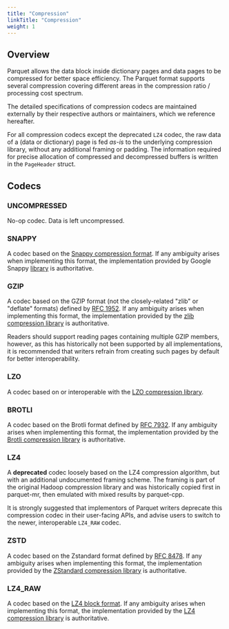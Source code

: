 ```yaml
---
title: "Compression"
linkTitle: "Compression"
weight: 1
---
```

## Overview

Parquet allows the data block inside dictionary pages and data pages to
be compressed for better space efficiency. The Parquet format supports
several compression covering different areas in the compression ratio /
processing cost spectrum.

The detailed specifications of compression codecs are maintained externally
by their respective authors or maintainers, which we reference hereafter.

For all compression codecs except the deprecated `LZ4` codec, the raw data
of a (data or dictionary) page is fed *as-is* to the underlying compression
library, without any additional framing or padding.  The information required
for precise allocation of compressed and decompressed buffers is written
in the `PageHeader` struct.

## Codecs

### UNCOMPRESSED

No-op codec.  Data is left uncompressed.

### SNAPPY

A codec based on the
[Snappy compression format](https://github.com/google/snappy/blob/master/format_description.txt).
If any ambiguity arises when implementing this format, the implementation
provided by Google Snappy [library](https://github.com/google/snappy/)
is authoritative.

### GZIP

A codec based on the GZIP format (not the closely-related "zlib" or "deflate"
formats) defined by [RFC 1952](https://tools.ietf.org/html/rfc1952).
If any ambiguity arises when implementing this format, the implementation
provided by the [zlib compression library](https://zlib.net/) is authoritative.

Readers should support reading pages containing multiple GZIP members, however,
as this has historically not been supported by all implementations, it is recommended
that writers refrain from creating such pages by default for better interoperability.

### LZO

A codec based on or interoperable with the
[LZO compression library](http://www.oberhumer.com/opensource/lzo/).

### BROTLI

A codec based on the Brotli format defined by
[RFC 7932](https://tools.ietf.org/html/rfc7932).
If any ambiguity arises when implementing this format, the implementation
provided by the  [Brotli compression library](https://github.com/google/brotli)
is authoritative.

### LZ4

A **deprecated** codec loosely based on the LZ4 compression algorithm,
but with an additional undocumented framing scheme.  The framing is part
of the original Hadoop compression library and was historically copied
first in parquet-mr, then emulated with mixed results by parquet-cpp.

It is strongly suggested that implementors of Parquet writers deprecate
this compression codec in their user-facing APIs, and advise users to
switch to the newer, interoperable `LZ4_RAW` codec.

### ZSTD

A codec based on the Zstandard format defined by
[RFC 8478](https://tools.ietf.org/html/rfc8478).  If any ambiguity arises
when implementing this format, the implementation provided by the
[ZStandard compression library](https://facebook.github.io/zstd/)
is authoritative.

### LZ4_RAW

A codec based on the [LZ4 block format](https://github.com/lz4/lz4/blob/dev/doc/lz4_Block_format.md).
If any ambiguity arises when implementing this format, the implementation
provided by the [LZ4 compression library](http://www.lz4.org/) is authoritative.
